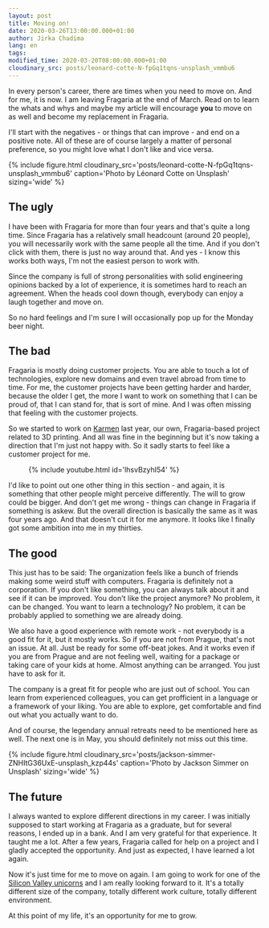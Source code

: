 ```yaml
---
layout: post
title: Moving on!
date: 2020-03-26T13:00:00.000+01:00
author: Jirka Chadima
lang: en
tags:
modified_time: 2020-03-20T08:00:00.000+01:00
cloudinary_src: posts/leonard-cotte-N-fpGq1tqns-unsplash_vmmbu6
---
```


In every person's career, there are times when you need to move on. And for me, it is now.
I am leaving Fragaria at the end of March. Read on to learn the whats and whys and maybe
my article will encourage **you** to move on as well and become my replacement in Fragaria.

I'll start with the negatives - or things that can improve - and end on a positive note.
All of these are of course largely a matter of personal preference, so you might love what
I don't like and vice versa.

{% include figure.html cloudinary_src='posts/leonard-cotte-N-fpGq1tqns-unsplash_vmmbu6' caption='Photo by Léonard Cotte on Unsplash'  sizing='wide' %}

## The ugly

I have been with Fragaria for more than four years and that's quite a long time.
Since Fragaria has a relatively small headcount (around 20 people), you will necessarily
work with the same people all the time. And if you don't click with them, there is just no way
around that. And yes - I&nbsp;know this works both ways, I'm not the easiest person to work with.

Since the company is full of strong personalities with solid engineering opinions backed by
a lot of experience, it is sometimes hard to reach an agreement. When the heads cool down though,
everybody can enjoy a laugh together and move on.

So no hard feelings and I'm sure I will occasionally pop up for the Monday beer night.

## The bad

Fragaria is mostly doing customer projects. You are able to touch a lot of technologies,
explore new domains and even travel abroad from time to time. For me, the customer projects have
been getting harder and harder, because the older I get, the more I want to work on something
that I can be proud of, that I can stand for, that is sort of mine. And I was often missing
that feeling with the customer projects.

So we started to work on [Karmen](https://karmen.tech) last year, our own, Fragaria-based
project related to 3D printing. And all was fine in the beginning but it's now taking a direction
that I'm just not happy with. So it sadly starts to feel like a customer project for me.

<figure class="figure content-block__cover--mobile figure--wide">
  {% include youtube.html id='lhsvBzyhI54' %}
</figure>


I'd like to point out one other thing in this section - and again, it is something that other people
might perceive differently. The will to grow could be bigger. And don't get me wrong - things
can change in Fragaria if something is askew. But the overall direction is basically the same as it
was four years ago. And that doesn't cut it for me anymore. It looks like I finally got some ambition
into me in my thirties.

## The good

This just has to be said: The organization feels like a bunch of friends making some weird stuff
with computers. Fragaria is definitely not a corporation. If you don't like something, you can always
talk about it and see if it can be improved. You don't like the project anymore? No problem, it can be
changed. You want to learn a technology? No problem, it can be probably applied to something we are
already doing.

We also have a good experience with remote work - not everybody is a good fit for it, but it mostly works.
So if you are not from Prague, that's not an issue. At all. Just be ready for some off-beat jokes.
And it works even if you are from Prague and are not feeling well, waiting for a package or taking care of your
kids at home. Almost anything can be arranged. You just have to ask for it.

The company is a great fit for people who are just out of school. You can learn from experienced colleagues,
you can get profficient in a language or a framework of your liking. You are able to explore, get comfortable
and find out what you actually want to do.

And of course, the legendary annual retreats need to be mentioned here as well. The next one is in May, you
should definitely not miss out this time.

{% include figure.html cloudinary_src='posts/jackson-simmer-ZNHItG36UxE-unsplash_kzp44s' caption='Photo by Jackson Simmer on Unsplash'  sizing='wide' %}

## The future

I always wanted to explore different directions in my career. I was initially supposed
to start working at Fragaria as a graduate, but for several reasons, I ended up in a bank. And I am very grateful
for that experience. It taught me a lot. After a few years, Fragaria called for help on a project and I gladly
accepted the opportunity. And just as expected, I have learned a lot again.

Now it's just time for me to move on again. I am going to work for one of the [Silicon Valley unicorns](https://en.wikipedia.org/wiki/Unicorn_(finance))
and I am really looking forward to it. It's a totally different size of the company, totally different
work culture, totally different environment.

At this point of my life, it's an opportunity for me to grow.
